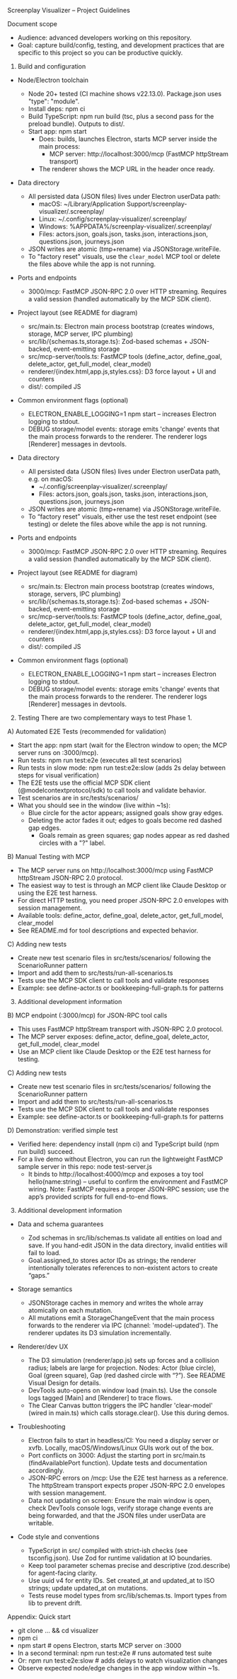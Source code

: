 Screenplay Visualizer – Project Guidelines

Document scope
- Audience: advanced developers working on this repository.
- Goal: capture build/config, testing, and development practices that are specific to this project so you can be productive quickly.

1) Build and configuration
- Node/Electron toolchain
  - Node 20+ tested (CI machine shows v22.13.0). Package.json uses "type": "module".
  - Install deps: npm ci
  - Build TypeScript: npm run build (tsc, plus a second pass for the preload bundle). Outputs to dist/.
  - Start app: npm start
    - Does: builds, launches Electron, starts MCP server inside the main process:
      - MCP server: http://localhost:3000/mcp (FastMCP httpStream transport)
    - The renderer shows the MCP URL in the header once ready.

- Data directory
  - All persisted data (JSON files) lives under Electron userData path:
    - macOS: ~/Library/Application Support/screenplay-visualizer/.screenplay/
    - Linux: ~/.config/screenplay-visualizer/.screenplay/
    - Windows: %APPDATA%/screenplay-visualizer/.screenplay/
    - Files: actors.json, goals.json, tasks.json, interactions.json, questions.json, journeys.json
  - JSON writes are atomic (tmp+rename) via JSONStorage.writeFile.
  - To "factory reset" visuals, use the `clear_model` MCP tool or delete the files above while the app is not running.

- Ports and endpoints
  - 3000/mcp: FastMCP JSON-RPC 2.0 over HTTP streaming. Requires a valid session (handled automatically by the MCP SDK client).

- Project layout (see README for diagram)
  - src/main.ts: Electron main process bootstrap (creates windows, storage, MCP server, IPC plumbing)
  - src/lib/{schemas.ts,storage.ts}: Zod-based schemas + JSON-backed, event-emitting storage
  - src/mcp-server/tools.ts: FastMCP tools (define_actor, define_goal, delete_actor, get_full_model, clear_model)
  - renderer/{index.html,app.js,styles.css}: D3 force layout + UI and counters
  - dist/: compiled JS

- Common environment flags (optional)
  - ELECTRON_ENABLE_LOGGING=1 npm start – increases Electron logging to stdout.
  - DEBUG storage/model events: storage emits 'change' events that the main process forwards to the renderer. The renderer logs [Renderer] messages in devtools.

- Data directory
  - All persisted data (JSON files) lives under Electron userData path, e.g. on macOS:
    - ~/.config/screenplay-visualizer/.screenplay/
    - Files: actors.json, goals.json, tasks.json, interactions.json, questions.json, journeys.json
  - JSON writes are atomic (tmp+rename) via JSONStorage.writeFile.
  - To “factory reset” visuals, either use the test reset endpoint (see testing) or delete the files above while the app is not running.

- Ports and endpoints
  - 3000/mcp: FastMCP JSON-RPC 2.0 over HTTP streaming. Requires a valid session (handled automatically by the MCP SDK client).

- Project layout (see README for diagram)
  - src/main.ts: Electron main process bootstrap (creates windows, storage, servers, IPC plumbing)
  - src/lib/{schemas.ts,storage.ts}: Zod-based schemas + JSON-backed, event-emitting storage
  - src/mcp-server/tools.ts: FastMCP tools (define_actor, define_goal, delete_actor, get_full_model, clear_model)
  - renderer/{index.html,app.js,styles.css}: D3 force layout + UI and counters
  - dist/: compiled JS

- Common environment flags (optional)
  - ELECTRON_ENABLE_LOGGING=1 npm start – increases Electron logging to stdout.
  - DEBUG storage/model events: storage emits 'change' events that the main process forwards to the renderer. The renderer logs [Renderer] messages in devtools.

2) Testing
There are two complementary ways to test Phase 1.

A) Automated E2E Tests (recommended for validation)
- Start the app: npm start (wait for the Electron window to open; the MCP server runs on :3000/mcp).
- Run tests: npm run test:e2e (executes all test scenarios)
- Run tests in slow mode: npm run test:e2e:slow (adds 2s delay between steps for visual verification)
- The E2E tests use the official MCP SDK client (@modelcontextprotocol/sdk) to call tools and validate behavior.
- Test scenarios are in src/tests/scenarios/
- What you should see in the window (live within ~1s):
  - Blue circle for the actor appears; assigned goals show gray edges.
  - Deleting the actor fades it out; edges to goals become red dashed gap edges.
    - Goals remain as green squares; gap nodes appear as red dashed circles with a "?" label.

B) Manual Testing with MCP
- The MCP server runs on http://localhost:3000/mcp using FastMCP httpStream JSON-RPC 2.0 protocol.
- The easiest way to test is through an MCP client like Claude Desktop or using the E2E test harness.
- For direct HTTP testing, you need proper JSON-RPC 2.0 envelopes with session management.
- Available tools: define_actor, define_goal, delete_actor, get_full_model, clear_model
- See README.md for tool descriptions and expected behavior.

C) Adding new tests
- Create new test scenario files in src/tests/scenarios/ following the ScenarioRunner pattern
- Import and add them to src/tests/run-all-scenarios.ts
- Tests use the MCP SDK client to call tools and validate responses
- Example: see define-actor.ts or bookkeeping-full-graph.ts for patterns

3) Additional development information

B) MCP endpoint (:3000/mcp) for JSON-RPC tool calls
- This uses FastMCP httpStream transport with JSON-RPC 2.0 protocol.
- The MCP server exposes: define_actor, define_goal, delete_actor, get_full_model, clear_model
- Use an MCP client like Claude Desktop or the E2E test harness for testing.

C) Adding new tests
- Create new test scenario files in src/tests/scenarios/ following the ScenarioRunner pattern
- Import and add them to src/tests/run-all-scenarios.ts
- Tests use the MCP SDK client to call tools and validate responses
- Example: see define-actor.ts or bookkeeping-full-graph.ts for patterns

D) Demonstration: verified simple test
- Verified here: dependency install (npm ci) and TypeScript build (npm run build) succeed.
- For a live demo without Electron, you can run the lightweight FastMCP sample server in this repo: node test-server.js
  - It binds to http://localhost:4000/mcp and exposes a toy tool hello(name:string) – useful to confirm the environment and FastMCP wiring. Note: FastMCP requires a proper JSON-RPC session; use the app’s provided scripts for full end-to-end flows.

3) Additional development information
- Data and schema guarantees
  - Zod schemas in src/lib/schemas.ts validate all entities on load and save. If you hand-edit JSON in the data directory, invalid entities will fail to load.
  - Goal.assigned_to stores actor IDs as strings; the renderer intentionally tolerates references to non-existent actors to create “gaps.”

- Storage semantics
  - JSONStorage caches in memory and writes the whole array atomically on each mutation.
  - All mutations emit a StorageChangeEvent that the main process forwards to the renderer via IPC (channel: 'model-updated'). The renderer updates its D3 simulation incrementally.

- Renderer/dev UX
  - The D3 simulation (renderer/app.js) sets up forces and a collision radius; labels are large for projection. Nodes: Actor (blue circle), Goal (green square), Gap (red dashed circle with “?”). See README Visual Design for details.
  - DevTools auto-opens on window load (main.ts). Use the console logs tagged [Main] and [Renderer] to trace flows.
  - The Clear Canvas button triggers the IPC handler 'clear-model' (wired in main.ts) which calls storage.clear(). Use this during demos.

- Troubleshooting
  - Electron fails to start in headless/CI: You need a display server or xvfb. Locally, macOS/Windows/Linux GUIs work out of the box.
  - Port conflicts on 3000: Adjust the starting port in src/main.ts (findAvailablePort function). Update tests and documentation accordingly.
  - JSON-RPC errors on /mcp: Use the E2E test harness as a reference. The httpStream transport expects proper JSON-RPC 2.0 envelopes with session management.
  - Data not updating on screen: Ensure the main window is open, check DevTools console logs, verify storage change events are being forwarded, and that the JSON files under userData are writable.

- Code style and conventions
  - TypeScript in src/ compiled with strict-ish checks (see tsconfig.json). Use Zod for runtime validation at IO boundaries.
  - Keep tool parameter schemas precise and descriptive (zod.describe) for agent-facing clarity.
  - Use uuid v4 for entity IDs. Set created_at and updated_at to ISO strings; update updated_at on mutations.
  - Tests reuse model types from src/lib/schemas.ts. Import types from lib to prevent drift.

Appendix: Quick start
- git clone ... && cd visualizer
- npm ci
- npm start  # opens Electron, starts MCP server on :3000
- In a second terminal: npm run test:e2e  # runs automated test suite
- Or: npm run test:e2e:slow  # adds delays to watch visualization changes
- Observe expected node/edge changes in the app window within ~1s.

